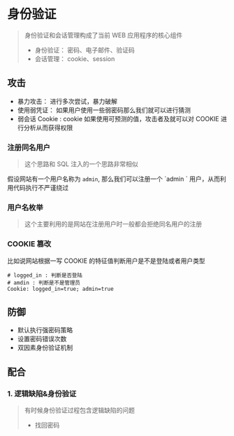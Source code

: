 # 身份验证

> 身份验证和会话管理构成了当前 WEB 应用程序的核心组件
>
> * 身份验证： 密码、电子邮件、验证码
> * 会话管理： cookie、session

## 攻击

* 暴力攻击： 进行多次尝试，暴力破解
* 使用弱凭证： 如果用户使用一些弱密码那么我们就可以进行猜测
* 弱会话 Cookie : cookie 如果使用可预测的值，攻击者及就可以对 COOKIE 进行分析从而获得权限

### 注册同名用户

> 这个思路和 SQL 注入的一个思路非常相似

假设网站有一个用户名称为 `admin`,  那么我们可以注册一个 \`admin \` 用户，从而利用代码执行不严谨绕过

### 用户名枚举

> 这个主要利用的是网站在注册用户时一般都会拒绝同名用户的注册

### COOKIE 篡改

比如说网站根据一写 COOKIE 的特征值判断用户是不是登陆或者用户类型

```http
# logged_in : 判断是否登陆
# amdin : 判断是不是管理员
Cookie: logged_in=true; admin=true
```

## 防御

* 默认执行强密码策略
* 设置密码错误次数
* 双因素身份验证机制

## 配合

### 1. 逻辑缺陷&身份验证

> 有时候身份验证过程包含逻辑缺陷的问题
>
> * 找回密码
